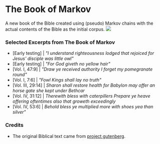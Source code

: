 # The Book of Markov
A new book of the Bible created using (pseudo) Markov chains with the actual contents of the Bible as the initial corpus.
![](https://i.imgur.com/GoZkDK2.jpg)

### Selected Excerpts from The Book of Markov
* [Early testing] 	| *"I understand righteousness lodged that rejoiced for Jesus' disciple was little owl"*
* [Early testing] 	| *"For God giveth no yellow hair"*
* [Vol. I, 47:9] 	| *"Draw ye received authority I forget my pomegranate round"*
* [Vol. I, 7:6] 	| *"Fowl Kings shall lay no truth"*
* [Vol. III, 29:14] | *Sharon shall restore health for Babylon may offer an horse gate she kept under Bethcar*
* [Vol. IV, 31:12] 	| *Therewith bless with caterpillers Prepare ye heave offering oftentimes also that groweth exceedingly*
* [Vol. IV, 53:6] 	| *Behold bless ye multiplied more with shoes yea than silver"*

### Credits
* The original Biblical text came from [project gutenberg](https://www.gutenberg.org/).